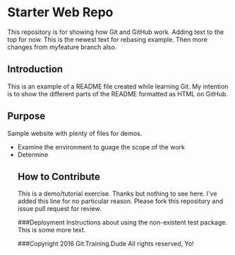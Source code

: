 # Starter Web Repo
This repository is for showing how Git and GitHub work. Adding text to the top for now. This is the newest text for rebasing example. Then more changes from myfeature branch also.

## Introduction
This is an example of a README file created while learning Git. My intention is to show the different parts of the README formatted as HTML on GitHub.

## Purpose
Sample website with plenty of files for demos.
<ul>
	<li>Examine the environment to guage the scope of the work</li>
	<li>Determine 

## How to Contribute
This is a demo/tutorial exercise. Thanks but nothing to see here. I've added this line for no particular reason. Please fork this repository and issue pull request for review.

###Deployment
Instructions about using the non-existent test package. This is some more text.

###Copyright
2016 Git.Training.Dude All rights reserved, Yo!